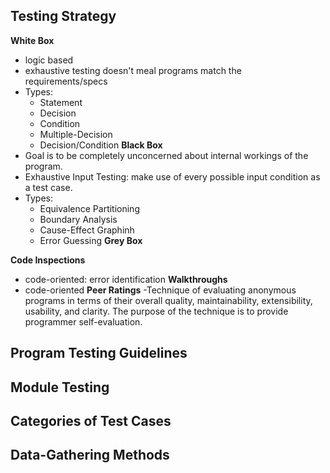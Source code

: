 ## Testing Strategy 
**White Box**
- logic based
- exhaustive testing doesn't meal programs match the requirements/specs
- Types:
  - Statement
  - Decision
  - Condition
  - Multiple-Decision
  - Decision/Condition
**Black Box**
- Goal is to be completely unconcerned about internal workings of the program.
- Exhaustive Input Testing: make use of every possible input condition as a test case.
- Types:
  - Equivalence Partitioning
  - Boundary Analysis
  - Cause-Effect Graphinh
  - Error Guessing 
**Grey Box**

**Code Inspections**
- code-oriented: error identification
**Walkthroughs**
- code-oriented 
**Peer Ratings**
-Technique of evaluating anonymous programs in terms of their overall quality, maintainability, extensibility, usability, and clarity. 
The purpose of the technique is to provide programmer self-evaluation.
## Program Testing Guidelines

## Module Testing

## Categories of Test Cases

## Data-Gathering Methods
